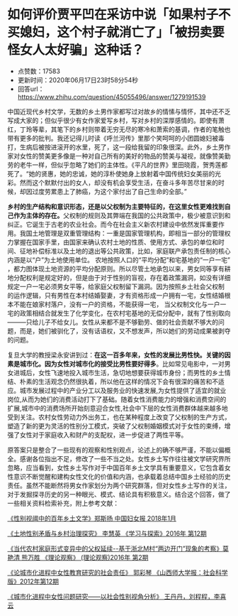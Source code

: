 # 如何评价贾平凹在采访中说「如果村子不买媳妇，这个村子就消亡了」「被拐卖要怪女人太好骗」这种话？
- 点赞数：17583
- 更新时间：2020年06月17日23时58分54秒
- 回答url：https://www.zhihu.com/question/45055496/answer/1279191539
<body>
 <p data-pid="uCGDpYi6">中国近现代乡村文学，无数的乡土男作家都写过对故乡的情愫与情怀，其中还不乏写成大家的；但似乎很少有女作家爱写乡村，写对乡村的深厚感情的。即使有萧红，丁玲等辈，其笔下的乡村则带着无穷无尽的寒冷和萧索的基调，作者的笔触也带有更多的批判。我还记得儿时读《呼兰河传》里那个笑呵呵的小团圆媳妇被毒打，生病后被按进滚开的水里，死了，这一段给我留的印象很深。此外，乡土男作家对女性的赞美更多像是一种对自己所有的美好的物品的赞美与凝视，就像赞美勤劳的老牛一样，但似乎忽略了她们的主体性。《平凡的世界》里田晓霞，贺秀莲都死了。“她的贤惠，她的忠诚，她的淳朴使她身上放射着中国传统妇女美丽的光彩。然而这个默默付出的女人，却没有机会享受生活，在奋斗多年苦尽甘来的时候，却因过度劳累患上了肺癌，为这个家付出了自己生命的全部。”</p>
 <p data-pid="RVklrXmX"><b>乡村的生产结构和意识形态，还是以父权制为主要特征的，在这里女性更难找到自己作为主体的存在。</b>父权制的规则及其弊端在我国的公共政策中，极少被意识到和纠正。它诞生于古老的农业社会。而今在社会主义新农村建设中依然发挥重要作用。我国土地管理是双重管理结构：一重是国家管理机构，即相当一部分的管理权力掌握在国家手里，由国家来确认农村土地的性质、使用方式、承包的单位和时间、征地补偿标准以及土地的退出等公共政策，比如，家庭联产承包责任制的核心内涵是以“户”为土地使用单位。 农地按照人口的“平均分配”和宅基地的“一户一宅” ，都力图体现土地资源的平均分配原则。所以尽管土地承包以来，男女同等享有耕地分配权利是规定好的，但是由于对于性别的盲视，存在着政策漏洞，如没有详细规定一户一宅必须男女平等，给家庭父权制留下漏洞。因为按照乡土社会父权制 的运作逻辑，只有男性在本村结婚娶妻，才有资格形成一户拥有一宅，女性结婚根本不能在娘家村落户，没有一户的资格，不能获得一宅， 当父权制文化与一户一宅的政策相结合就发生了化学变化，在农村宅基地的无偿分配中，就有了性别取向———只给儿子不给女儿。女性从来都不是不够勤劳、做的社会贡献不够大的问题，而是，她们被驯化了，没有话语权，又不想发声，所以她们的劳动成果被剥夺的问题。</p>
 <p data-pid="1TE_1JIR">复旦大学的教授梁永安讲到过：<b>在这一百多年来，女性的发展比男性快。关键的因素是城市化。因为女性对城市化的接受比男性要好得多</b>。比如常见电影中，一对男女进城后，女性飞速地投入城市生活，急切地想要获得城市身份；而男性的乡土情结、朴素的生活观念仍然很执着，所以他在这样的情况下会有很深的痛苦和不适应。城市发展过程中的产业分工以及服务业的快速发展,为女性提供了适宜的就业岗位,从而为她们的消费活动打下了基础。随着女性消费能力的增强和消费空间的扩展,城市中的消费场所开始刻意迎合女性,社会中下层的女性消费群体越来越多地受到关注。农村女性劳动力外出务工，也在某种程度上改变了父权制的生产方式，塑造了新的更为灵活的性别分工模式，突破了父权制婚姻模式对于女性的束缚，增强了女性对于家庭收入和财产的支配权，进一步促进了两性平等。</p>
 <p data-pid="rp9V6ECk">原答案只是整合了一些现有的观察和性别观点，论述上的确不够严谨，不能以偏概全。感谢各位指出不足，修改了一些不当之处。女性乡土写作往往被文学研究界所忽略，应当看到，女性乡土写作对于中国百年乡土文学具有重要意义，它包含着女性意识不断觉醒和建构女性文化的价值和内涵，也承载着总结中国乡土经验的历史责任。虽然不能断然将男女作家划分为两个研究群落，但对女性乡土写作的关注，对于发掘探寻历史的另一种眼光、模式、结论具有积极意义。结合这个回答，做了一些相关资料检索补充，附上参考文献：</p>
 <p data-pid="96ifTudh"><a href="https://link.zhihu.com/?target=http%3A//cssn.cn/shx/201801/t20180104_3803272.shtml" class=" wrap external" target="_blank" rel="nofollow noreferrer">《性别视阈中的百年乡土文学》郑斯扬 中国妇女报 2018年1月</a></p>
 <p data-pid="z__bYrCt"><a href="https://link.zhihu.com/?target=http%3A//www.ncpssd.org/Literature/articleinfo.aspx%3Fid%3DNjcwOTMyNzAw%26type%3Dam91cm5hbEFydGljbGU%3D%26datatype%3Dam91cm5hbEFydGljbGU%3D%26typename%3D5Lit5paH5pyf5YiK5paH56ug%26nav%3D0%26barcodenum%3D" class=" wrap external" target="_blank" rel="nofollow noreferrer">《土地性别矛盾与乡村治理探究》 李慧英 《学习与探索》2016年 第12期</a></p>
 <p data-pid="WAaxoi-U"><a href="https://link.zhihu.com/?target=http%3A//www.ncpssd.org/Literature/articleinfo.aspx%3Fid%3DNzEwMDkzOTQ0Ng%3D%3D%26type%3Dam91cm5hbEFydGljbGU%3D%26datatype%3Dam91cm5hbEFydGljbGU%3D%26typename%3D5Lit5paH5pyf5YiK5paH56ug%26nav%3D0%26barcodenum%3D" class=" wrap external" target="_blank" rel="nofollow noreferrer">《当代农村家庭形式变异中的父权延续--基于浙北M村“两边开门”现象的考察》莫艳清 熊万胜 《理论观察》 (理论观察)2016年 第2期</a></p>
 <p data-pid="Qc7A44gs"><a href="https://link.zhihu.com/?target=http%3A//www.ncpssd.org/Literature/articleinfo.aspx%3Fid%3DNDQwNzUwNjI%3D%26type%3Dam91cm5hbEFydGljbGU%3D%26datatype%3Dam91cm5hbEFydGljbGU%3D%26typename%3D5Lit5paH5pyf5YiK5paH56ug%26nav%3D0%26barcodenum%3D" class=" wrap external" target="_blank" rel="nofollow noreferrer">《论城市化进程中女性教育研究的社会责任》 郭彩琴 《山西师大学报：社会科学版》2012年第12期</a></p>
 <p data-pid="tKvruXRl"><a href="https://link.zhihu.com/?target=http%3A//www.ncpssd.org/Literature/articleinfo.aspx%3Fid%3DNjY4MDY4NDk3%26type%3Dam91cm5hbEFydGljbGU%3D%26datatype%3Dam91cm5hbEFydGljbGU%3D%26typename%3D5Lit5paH5pyf5YiK5paH56ug%26nav%3D0%26barcodenum%3D" class=" wrap external" target="_blank" rel="nofollow noreferrer">《城市化进程中女性问题研究——以社会性别视角分析》 王丹丹，刘程程，李喜云</a></p>
 <p></p>
 <p></p>
</body>